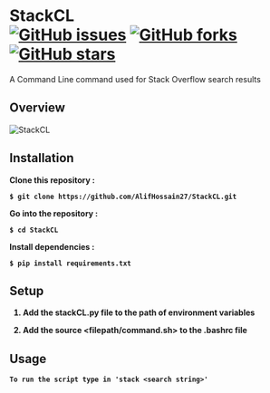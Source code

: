 # **StackCL** <br><a href="https://github.com/AlifHossain27/StackCL/issues"><img alt="GitHub issues" src="https://img.shields.io/github/issues/AlifHossain27/StackCL"></a> <a href="https://github.com/AlifHossain27/StackCL/network"><img alt="GitHub forks" src="https://img.shields.io/github/forks/AlifHossain27/StackCL"></a> <a href="https://github.com/AlifHossain27/StackCL/stargazers"><img alt="GitHub stars" src="https://img.shields.io/github/stars/AlifHossain27/StackCL"></a>

A Command Line command used for Stack Overflow search results

## **Overview**
![StackCL](https://user-images.githubusercontent.com/95392853/144746368-9bd667dd-d71c-4de2-8f06-3c3428da78a9.gif)


## **Installation**

<p> <b>Clone this repository :<b/><p/>
 
```
$ git clone https://github.com/AlifHossain27/StackCL.git
```

<p> <b>Go into the repository :<b/><p/>
  
```
$ cd StackCL
```

<p> <b>Install dependencies :<b/> <p/>
  
```
$ pip install requirements.txt
```

## **Setup**


1. Add the stackCL.py file to the path of environment variables 

2. Add the source <filepath/command.sh> to the .bashrc file 


## **Usage**
```
To run the script type in 'stack <search string>'
```